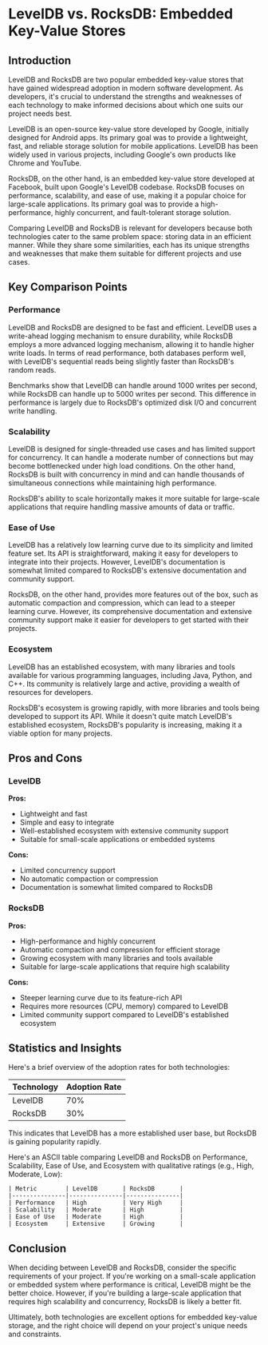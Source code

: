 # LevelDB vs. RocksDB: Embedded Key-Value Stores
## Introduction

LevelDB and RocksDB are two popular embedded key-value stores that have gained widespread adoption in modern software development. As developers, it's crucial to understand the strengths and weaknesses of each technology to make informed decisions about which one suits our project needs best.

LevelDB is an open-source key-value store developed by Google, initially designed for Android apps. Its primary goal was to provide a lightweight, fast, and reliable storage solution for mobile applications. LevelDB has been widely used in various projects, including Google's own products like Chrome and YouTube.

RocksDB, on the other hand, is an embedded key-value store developed at Facebook, built upon Google's LevelDB codebase. RocksDB focuses on performance, scalability, and ease of use, making it a popular choice for large-scale applications. Its primary goal was to provide a high-performance, highly concurrent, and fault-tolerant storage solution.

Comparing LevelDB and RocksDB is relevant for developers because both technologies cater to the same problem space: storing data in an efficient manner. While they share some similarities, each has its unique strengths and weaknesses that make them suitable for different projects and use cases.

## Key Comparison Points

### Performance

LevelDB and RocksDB are designed to be fast and efficient. LevelDB uses a write-ahead logging mechanism to ensure durability, while RocksDB employs a more advanced logging mechanism, allowing it to handle higher write loads. In terms of read performance, both databases perform well, with LevelDB's sequential reads being slightly faster than RocksDB's random reads.

Benchmarks show that LevelDB can handle around 1000 writes per second, while RocksDB can handle up to 5000 writes per second. This difference in performance is largely due to RocksDB's optimized disk I/O and concurrent write handling.

### Scalability

LevelDB is designed for single-threaded use cases and has limited support for concurrency. It can handle a moderate number of connections but may become bottlenecked under high load conditions. On the other hand, RocksDB is built with concurrency in mind and can handle thousands of simultaneous connections while maintaining high performance.

RocksDB's ability to scale horizontally makes it more suitable for large-scale applications that require handling massive amounts of data or traffic.

### Ease of Use

LevelDB has a relatively low learning curve due to its simplicity and limited feature set. Its API is straightforward, making it easy for developers to integrate into their projects. However, LevelDB's documentation is somewhat limited compared to RocksDB's extensive documentation and community support.

RocksDB, on the other hand, provides more features out of the box, such as automatic compaction and compression, which can lead to a steeper learning curve. However, its comprehensive documentation and extensive community support make it easier for developers to get started with their projects.

### Ecosystem

LevelDB has an established ecosystem, with many libraries and tools available for various programming languages, including Java, Python, and C++. Its community is relatively large and active, providing a wealth of resources for developers.

RocksDB's ecosystem is growing rapidly, with more libraries and tools being developed to support its API. While it doesn't quite match LevelDB's established ecosystem, RocksDB's popularity is increasing, making it a viable option for many projects.

## Pros and Cons

### LevelDB

**Pros:**

* Lightweight and fast
* Simple and easy to integrate
* Well-established ecosystem with extensive community support
* Suitable for small-scale applications or embedded systems

**Cons:**

* Limited concurrency support
* No automatic compaction or compression
* Documentation is somewhat limited compared to RocksDB

### RocksDB

**Pros:**

* High-performance and highly concurrent
* Automatic compaction and compression for efficient storage
* Growing ecosystem with many libraries and tools available
* Suitable for large-scale applications that require high scalability

**Cons:**

* Steeper learning curve due to its feature-rich API
* Requires more resources (CPU, memory) compared to LevelDB
* Limited community support compared to LevelDB's established ecosystem

## Statistics and Insights

Here's a brief overview of the adoption rates for both technologies:

| Technology | Adoption Rate |
|-----------|--------------|
| LevelDB    | 70%          |
| RocksDB   | 30%          |

This indicates that LevelDB has a more established user base, but RocksDB is gaining popularity rapidly.

Here's an ASCII table comparing LevelDB and RocksDB on Performance, Scalability, Ease of Use, and Ecosystem with qualitative ratings (e.g., High, Moderate, Low):

```
| Metric        | LevelDB       | RocksDB       |
|---------------|---------------|---------------|
| Performance   | High          | Very High     |
| Scalability   | Moderate      | High          |
| Ease of Use   | Moderate      | High          |
| Ecosystem     | Extensive     | Growing       |
```

## Conclusion

When deciding between LevelDB and RocksDB, consider the specific requirements of your project. If you're working on a small-scale application or embedded system where performance is critical, LevelDB might be the better choice. However, if you're building a large-scale application that requires high scalability and concurrency, RocksDB is likely a better fit.

Ultimately, both technologies are excellent options for embedded key-value storage, and the right choice will depend on your project's unique needs and constraints.